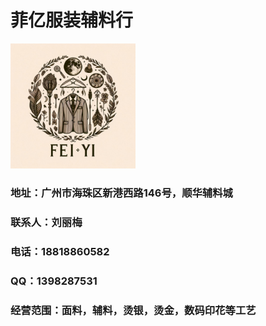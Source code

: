 
# 菲亿服装辅料行
<img src="logo.jpg" width = 200 height = 200>

### 地址：广州市海珠区新港西路146号，顺华辅料城
### 联系人：刘丽梅
### 电话：18818860582
### QQ：1398287531
### 经营范围：面料，辅料，烫银，烫金，数码印花等工艺


<!--

**Here are some ideas to get you started:**

🙋‍♀️ A short introduction - what is your organization all about?
🌈 Contribution guidelines - how can the community get involved?
👩‍💻 Useful resources - where can the community find your docs? Is there anything else the community should know?
🍿 Fun facts - what does your team eat for breakfast?
🧙 Remember, you can do mighty things with the power of [Markdown](https://docs.github.com/github/writing-on-github/getting-started-with-writing-and-formatting-on-github/basic-writing-and-formatting-syntax)
-->
